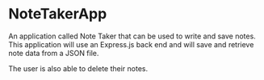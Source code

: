 # NoteTakerApp

An application called Note Taker that can be used to write and save notes. This application will use an Express.js back end and will save and retrieve note data from a JSON file.

The user is also able to delete their notes.
